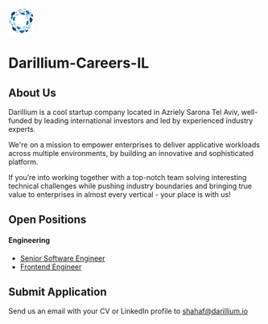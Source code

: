 <img src="/Images/darillium-logo.png" width=50 height=50>

# Darillium-Careers-IL

## About Us

Darillium is a cool startup company located in Azriely Sarona Tel Aviv, well-funded by leading international investors and led by experienced industry experts.

We're on a mission to empower enterprises to deliver applicative workloads across multiple environments, by building an innovative and sophisticated platform.

If you’re into working together with a top-notch team solving interesting technical challenges while pushing industry boundaries and bringing true value to enterprises in almost every vertical - your place is with us!

## Open Positions
#### Engineering
* [Senior Software Engineer](/Positions/SeniorSoftwareEngineer.md)
* [Frontend Engineer](/Positions/FrontendEngineer.md)

## Submit Application
Send us an email with your CV or LinkedIn profile to <a href="mailto:shahaf@darillium.io">shahaf@darillium.io</a>
